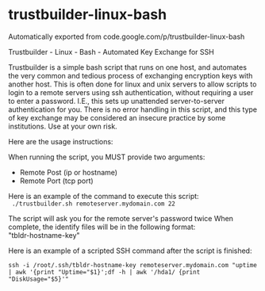 # trustbuilder-linux-bash
Automatically exported from code.google.com/p/trustbuilder-linux-bash

Trustbuilder - Linux - Bash - Automated Key Exchange for SSH

Trustbuilder is a simple bash script that runs on one host, and automates the very common and tedious process of exchanging encryption keys with another host. This is often done for linux and unix servers to allow scripts to login to a remote servers using ssh authentication, without requiring a user to enter a password. I.E., this sets up unattended server-to-server authentication for you. There is no error handling in this script, and this type of key exchange may be considered an insecure practice by some institutions. Use at your own risk.

Here are the usage instructions:

When running the script, you MUST provide two arguments:  
* Remote Post (ip or hostname)
* Remote Port (tcp port)

Here is an example of the command to execute this script:  
``` ./trustbuilder.sh remoteserver.mydomain.com 22``` 
 
The script will ask you for the remote server's password twice
When complete, the identify files will be in the following format:  
"tbldr-hostname-key"

Here is an example of a scripted SSH command after the script is finished:  

``` ssh -i /root/.ssh/tbldr-hostname-key remoteserver.mydomain.com "uptime | awk '{print "Uptime="$1}';df -h | awk '/hda1/ {print "DiskUsage="$5}'" ```
